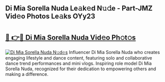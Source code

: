 ## Di Mia Sorella Nuda Le𝚊k𝚎d N𝚞𝚍e - Part-JMZ Vid𝚎o Photos Le𝚊ks OYy23

# <h2><a href="http://fbbv9j.evod.top/?m=Di+Mia+Sorella+Nuda">🔗 👉🔴 Di Mia Sorella Nuda Vid𝚎o Ph𝚘t𝚘s</a></h2>

[![Di Mia Sorella Nuda N𝚞d𝚎s](https://i.imgur.com/8V9OHl7.gif)](http://fbbv9j.evod.top/?m=Di+Mia+Sorella+Nuda)
Influencer Di Mia Sorella Nuda who creates engaging lifestyle and dance content, featuring solo and collaborative dance trend performances and mini vlogs. Inspiring role model Di Mia Sorella Nuda, recognized for their dedication to empowering others and making a difference. 
